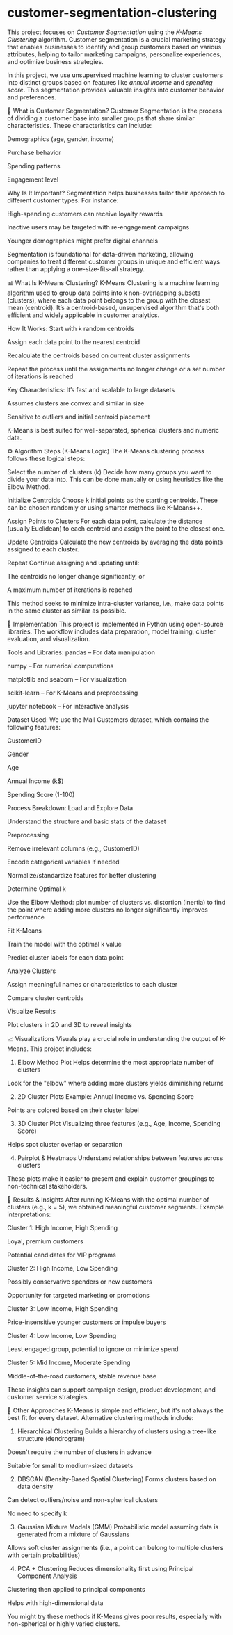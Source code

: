 # customer-segmentation-clustering

This project focuses on *Customer Segmentation* using the *K-Means Clustering* algorithm. Customer segmentation is a crucial marketing strategy that enables businesses to identify and group customers based on various attributes, helping to tailor marketing campaigns, personalize experiences, and optimize business strategies.

In this project, we use unsupervised machine learning to cluster customers into distinct groups based on features like *annual income* and *spending score*. This segmentation provides valuable insights into customer behavior and preferences.

👥 What is Customer Segmentation?
Customer Segmentation is the process of dividing a customer base into smaller groups that share similar characteristics. These characteristics can include:

Demographics (age, gender, income)

Purchase behavior

Spending patterns

Engagement level

Why Is It Important?
Segmentation helps businesses tailor their approach to different customer types. For instance:

High-spending customers can receive loyalty rewards

Inactive users may be targeted with re-engagement campaigns

Younger demographics might prefer digital channels

Segmentation is foundational for data-driven marketing, allowing companies to treat different customer groups in unique and efficient ways rather than applying a one-size-fits-all strategy.

📊 What Is K-Means Clustering?
K-Means Clustering is a machine learning algorithm used to group data points into k non-overlapping subsets (clusters), where each data point belongs to the group with the closest mean (centroid). It’s a centroid-based, unsupervised algorithm that's both efficient and widely applicable in customer analytics.

How It Works:
Start with k random centroids

Assign each data point to the nearest centroid

Recalculate the centroids based on current cluster assignments

Repeat the process until the assignments no longer change or a set number of iterations is reached

Key Characteristics:
It’s fast and scalable to large datasets

Assumes clusters are convex and similar in size

Sensitive to outliers and initial centroid placement

K-Means is best suited for well-separated, spherical clusters and numeric data.

⚙️ Algorithm Steps (K-Means Logic)
The K-Means clustering process follows these logical steps:

Select the number of clusters (k)
Decide how many groups you want to divide your data into. This can be done manually or using heuristics like the Elbow Method.

Initialize Centroids
Choose k initial points as the starting centroids. These can be chosen randomly or using smarter methods like K-Means++.

Assign Points to Clusters
For each data point, calculate the distance (usually Euclidean) to each centroid and assign the point to the closest one.

Update Centroids
Calculate the new centroids by averaging the data points assigned to each cluster.

Repeat
Continue assigning and updating until:

The centroids no longer change significantly, or

A maximum number of iterations is reached

This method seeks to minimize intra-cluster variance, i.e., make data points in the same cluster as similar as possible.

🧪 Implementation
This project is implemented in Python using open-source libraries. The workflow includes data preparation, model training, cluster evaluation, and visualization.

Tools and Libraries:
pandas – For data manipulation

numpy – For numerical computations

matplotlib and seaborn – For visualization

scikit-learn – For K-Means and preprocessing

jupyter notebook – For interactive analysis

Dataset Used:
We use the Mall Customers dataset, which contains the following features:

CustomerID

Gender

Age

Annual Income (k$)

Spending Score (1-100)

Process Breakdown:
Load and Explore Data

Understand the structure and basic stats of the dataset

Preprocessing

Remove irrelevant columns (e.g., CustomerID)

Encode categorical variables if needed

Normalize/standardize features for better clustering

Determine Optimal k

Use the Elbow Method: plot number of clusters vs. distortion (inertia) to find the point where adding more clusters no longer significantly improves performance

Fit K-Means

Train the model with the optimal k value

Predict cluster labels for each data point

Analyze Clusters

Assign meaningful names or characteristics to each cluster

Compare cluster centroids

Visualize Results

Plot clusters in 2D and 3D to reveal insights

📈 Visualizations
Visuals play a crucial role in understanding the output of K-Means. This project includes:

1. Elbow Method Plot
Helps determine the most appropriate number of clusters

Look for the "elbow" where adding more clusters yields diminishing returns

2. 2D Cluster Plots
Example: Annual Income vs. Spending Score

Points are colored based on their cluster label

3. 3D Cluster Plot
Visualizing three features (e.g., Age, Income, Spending Score)

Helps spot cluster overlap or separation

4. Pairplot & Heatmaps
Understand relationships between features across clusters

These plots make it easier to present and explain customer groupings to non-technical stakeholders.

🧠 Results & Insights
After running K-Means with the optimal number of clusters (e.g., k = 5), we obtained meaningful customer segments. Example interpretations:

Cluster 1: High Income, High Spending

Loyal, premium customers

Potential candidates for VIP programs

Cluster 2: High Income, Low Spending

Possibly conservative spenders or new customers

Opportunity for targeted marketing or promotions

Cluster 3: Low Income, High Spending

Price-insensitive younger customers or impulse buyers

Cluster 4: Low Income, Low Spending

Least engaged group, potential to ignore or minimize spend

Cluster 5: Mid Income, Moderate Spending

Middle-of-the-road customers, stable revenue base

These insights can support campaign design, product development, and customer service strategies.

🧩 Other Approaches
K-Means is simple and efficient, but it's not always the best fit for every dataset. Alternative clustering methods include:

1. Hierarchical Clustering
Builds a hierarchy of clusters using a tree-like structure (dendrogram)

Doesn't require the number of clusters in advance

Suitable for small to medium-sized datasets

2. DBSCAN (Density-Based Spatial Clustering)
Forms clusters based on data density

Can detect outliers/noise and non-spherical clusters

No need to specify k

3. Gaussian Mixture Models (GMM)
Probabilistic model assuming data is generated from a mixture of Gaussians

Allows soft cluster assignments (i.e., a point can belong to multiple clusters with certain probabilities)

4. PCA + Clustering
Reduces dimensionality first using Principal Component Analysis

Clustering then applied to principal components

Helps with high-dimensional data

You might try these methods if K-Means gives poor results, especially with non-spherical or highly varied clusters.
